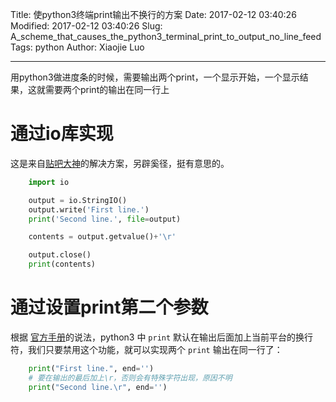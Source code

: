 Title: 使python3终端print输出不换行的方案
Date: 2017-02-12 03:40:26
Modified: 2017-02-12 03:40:26
Slug: A_scheme_that_causes_the_python3_terminal_print_to_output_no_line_feed
Tags: python
Author: Xiaojie Luo

* * *

用python3做进度条的时候，需要输出两个print，一个显示开始，一个显示结果，这就需要两个print的输出在同一行上

# 通过io库实现

这是来自[贴吧大神](http://tieba.baidu.com/p/1333075731)的解决方案，另辟奚径，挺有意思的。

```python
    import io

    output = io.StringIO()
    output.write('First line.')
    print('Second line.', file=output)

    contents = output.getvalue()+'\r'

    output.close()
    print(contents)
```

# 通过设置print第二个参数

根据 [官方手册](https://docs.python.org/3.1/tutorial/inputoutput.html)的说法，python3 中 `print` 默认在输出后面加上当前平台的换行符，我们只要禁用这个功能，就可以实现两个 `print` 输出在同一行了：

```python
    print("First line.", end='')
    # 要在输出的最后加上\r，否则会有特殊字符出现，原因不明
    print("Second line.\r", end='')
```
